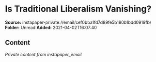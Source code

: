 # Is Traditional Liberalism Vanishing?

**Source:** instapaper-private://email/cef0bba1fd7d89fe5b180b1bdd0919fb/
**Folder:** Unread
**Added:** 2021-04-02T16:07:40




## Content
*Private content from instapaper_email*
